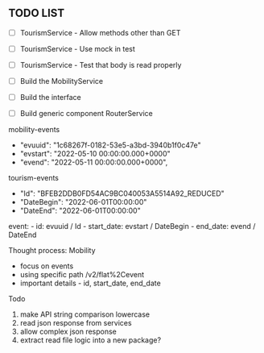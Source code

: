 ## TODO LIST

- [ ] TourismService - Allow methods other than GET
- [ ] TourismService - Use mock in test
- [ ] TourismService - Test that body is read properly
- [ ] Build the MobilityService
- [ ] Build the interface
- [ ] Build generic component RouterService 



mobility-events
- "evuuid": "1c68267f-0182-53e5-a3bd-3940b1f0c47e"
- "evstart": "2022-05-10 00:00:00.000+0000"
- "evend": "2022-05-11 00:00:00.000+0000",

tourism-events
- "Id": "BFEB2DDB0FD54AC9BC040053A5514A92_REDUCED"
- "DateBegin": "2022-06-01T00:00:00"
- "DateEnd": "2022-06-01T00:00:00"

event: 
    - id: evuuid / Id
    - start_date: evstart / DateBegin
    - end_date: evend / DateEnd

Thought process:
Mobility
- focus on events
- using specific path /v2/flat%2Cevent
- important details - id, start_date, end_date 



Todo
1. make API string comparison lowercase
2. read json response from services
3. allow complex json response
4. extract read file logic into a new package?